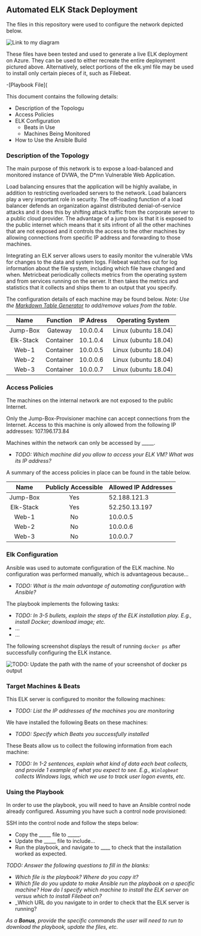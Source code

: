 ## Automated ELK Stack Deployment

The files in this repository were used to configure the network depicted below.

![Link to my diagram](https://drive.google.com/file/d/1lXfPE6NXrEzFrORNa-sRgOSNvZ684oa_/view?usp=sharing)

These files have been tested and used to generate a live ELK deployment on Azure. They can be used to either recreate the entire deployment pictured above. Alternatively, select portions of the elk.yml file may be used to install only certain pieces of it, such as Filebeat.

  -[Playbook File](

This document contains the following details:
- Description of the Topologu
- Access Policies
- ELK Configuration
  - Beats in Use
  - Machines Being Monitored
- How to Use the Ansible Build


### Description of the Topology

The main purpose of this network is to expose a load-balanced and monitored instance of DVWA, the D*mn Vulnerable Web Application.

Load balancing ensures that the application will be highly availabe, in addition to restricting overloaded servers to the network.
Load balancers play a very important role in security. The off-loading function of a load balancer defends an organization against distributed denial-of-service attacks and it does this by shifting attack traffic from the corporate server to a public cloud provider. The advantage of a jump box is that it is exposed to the public internet which means that it sits infront of all the other machines that are not exposed and it controls the access to the other machines by allowing connections from specific IP address and forwarding to those machines.

Integrating an ELK server allows users to easily monitor the vulnerable VMs for changes to the data and system logs.
Filebeat watches out for log information about the file system, including which file have changed and when.
Metricbeat periodically collects metrics from the operating system and from services running on the server. It then takes the metrics and statistics that it collects and ships them to an output that you specify.

The configuration details of each machine may be found below.
_Note: Use the [Markdown Table Generator](http://www.tablesgenerator.com/markdown_tables) to add/remove values from the table_.

|    Name   |  Function | IP Adress | Operating System     |
|:---------:|:---------:|-----------|----------------------|
| Jump-Box  |  Gateway  | 10.0.0.4  | Linux (ubuntu 18.04) |
| Elk-Stack | Container | 10.1.0.4  | Linux (ubuntu 18.04) |
| Web-1     | Container | 10.0.0.5  | Linux (ubuntu 18.04) |
| Web-2     | Container | 10.0.0.6  | Linux (ubuntu 18.04) |
| Web-3     | Container | 10.0.0.7  | Linux (ubuntu 18.04) |

### Access Policies

The machines on the internal network are not exposed to the public Internet. 

Only the Jump-Box-Provisioner machine can accept connections from the Internet. Access to this machine is only allowed from the following IP addresses:
107.196.173.84

Machines within the network can only be accessed by _____.
- _TODO: Which machine did you allow to access your ELK VM? What was its IP address?_

A summary of the access policies in place can be found in the table below.

|    Name   | Publicly Accessible | Allowed IP Addresses |
|:---------:|:-------------------:|----------------------|
| Jump-Box  |         Yes         |     52.188.121.3     |
| Elk-Stack |         Yes         |     52.250.13.197    |
| Web-1     |          No         |       10.0.0.5       |
| Web-2     |          No         |       10.0.0.6       |
| Web-3     |          No         |       10.0.0.7       |

### Elk Configuration

Ansible was used to automate configuration of the ELK machine. No configuration was performed manually, which is advantageous because...
- _TODO: What is the main advantage of automating configuration with Ansible?_

The playbook implements the following tasks:
- _TODO: In 3-5 bullets, explain the steps of the ELK installation play. E.g., install Docker; download image; etc._
- ...
- ...

The following screenshot displays the result of running `docker ps` after successfully configuring the ELK instance.

![TODO: Update the path with the name of your screenshot of docker ps output](Images/docker_ps_output.png)

### Target Machines & Beats
This ELK server is configured to monitor the following machines:
- _TODO: List the IP addresses of the machines you are monitoring_

We have installed the following Beats on these machines:
- _TODO: Specify which Beats you successfully installed_

These Beats allow us to collect the following information from each machine:
- _TODO: In 1-2 sentences, explain what kind of data each beat collects, and provide 1 example of what you expect to see. E.g., `Winlogbeat` collects Windows logs, which we use to track user logon events, etc._

### Using the Playbook
In order to use the playbook, you will need to have an Ansible control node already configured. Assuming you have such a control node provisioned: 

SSH into the control node and follow the steps below:
- Copy the _____ file to _____.
- Update the _____ file to include...
- Run the playbook, and navigate to ____ to check that the installation worked as expected.

_TODO: Answer the following questions to fill in the blanks:_
- _Which file is the playbook? Where do you copy it?_
- _Which file do you update to make Ansible run the playbook on a specific machine? How do I specify which machine to install the ELK server on versus which to install Filebeat on?_
- _Which URL do you navigate to in order to check that the ELK server is running?

_As a **Bonus**, provide the specific commands the user will need to run to download the playbook, update the files, etc._

